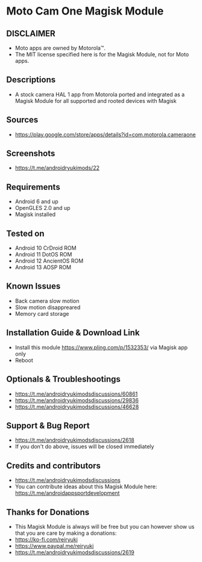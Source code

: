 # Moto Cam One Magisk Module

## DISCLAIMER
- Moto apps are owned by Motorola™.
- The MIT license specified here is for the Magisk Module, not for Moto apps.

## Descriptions
- A stock camera HAL 1 app from Motorola ported and integrated as a Magisk Module for all supported and rooted devices with Magisk

## Sources
- https://play.google.com/store/apps/details?id=com.motorola.cameraone

## Screenshots
- https://t.me/androidryukimods/22

## Requirements
- Android 6 and up
- OpenGLES 2.0 and up
- Magisk installed

## Tested on
- Android 10 CrDroid ROM
- Android 11 DotOS ROM
- Android 12 AncientOS ROM
- Android 13 AOSP ROM

## Known Issues
- Back camera slow motion
- Slow motion disappreared
- Memory card storage
 
## Installation Guide & Download Link
- Install this module https://www.pling.com/p/1532353/ via Magisk app only
- Reboot

## Optionals & Troubleshootings
- https://t.me/androidryukimodsdiscussions/60861
- https://t.me/androidryukimodsdiscussions/29836
- https://t.me/androidryukimodsdiscussions/46628

## Support & Bug Report
- https://t.me/androidryukimodsdiscussions/2618
- If you don't do above, issues will be closed immediately

## Credits and contributors
- https://t.me/androidryukimodsdiscussions
- You can contribute ideas about this Magisk Module here: https://t.me/androidappsportdevelopment

## Thanks for Donations
- This Magisk Module is always will be free but you can however show us that you are care by making a donations:
- https://ko-fi.com/reiryuki
- https://www.paypal.me/reiryuki
- https://t.me/androidryukimodsdiscussions/2619


